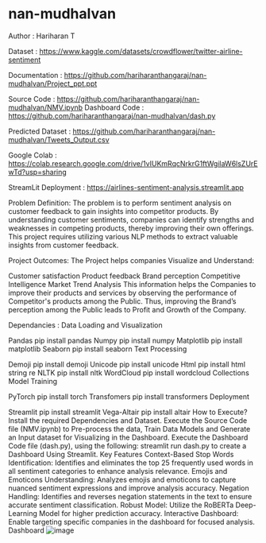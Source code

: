 # nan-mudhalvan

Author : Hariharan T


Dataset : https://www.kaggle.com/datasets/crowdflower/twitter-airline-sentiment

Documentation : https://github.com/hariharanthangaraj/nan-mudhalvan/Project_ppt.ppt

Source Code : https://github.com/hariharanthangaraj/nan-mudhalvan/NMV.ipynb
Dashboard Code : https://github.com/hariharanthangaraj/nan-mudhalvan/dash.py

Predicted Dataset : https://github.com/hariharanthangaraj/nan-mudhalvan/Tweets_Output.csv

Google Colab : https://colab.research.google.com/drive/1vIUKmRqcNrkrG1ftWgilaW6lsZUrEwTd?usp=sharing

StreamLit Deployment : https://airlines-sentiment-analysis.streamlit.app

Problem Definition:
The problem is to perform sentiment analysis on customer feedback to gain insights into competitor products. By understanding customer sentiments, companies can identify strengths and weaknesses in competing products, thereby improving their own offerings. This project requires utilizing various NLP methods to extract valuable insights from customer feedback.

Project Outcomes:
The Project helps companies Visualize and Understand:

Customer satisfaction
Product feedback
Brand perception
Competitive Intelligence
Market Trend Analysis
This information helps the Companies to improve their products and services by observing the performance of Competitor's products among the Public. Thus, improving the Brand’s perception among the Public leads to Profit and Growth of the Company.

Dependancies :
Data Loading and Visualization

Pandas pip install pandas
Numpy pip install numpy
Matplotlib pip install matplotlib
Seaborn pip install seaborn
Text Processing

Demoji pip install demoji
Unicode pip install unicode
Html pip install html
string
re
NLTK pip install nltk
WordCloud pip install wordcloud
Collections
Model Training

PyTorch pip install torch
Transfomers pip install transformers
Deployment

Streamlit pip install streamlit
Vega-Altair pip install altair
How to Execute?
Install the required Dependencies and Dataset.
Execute the Source Code file (NMV.ipynb) to Pre-process the data, Train Data Models and Generate an Input dataset for Visualizing in the Dashboard.
Execute the Dashboard Code file (dash.py), using the following: streamlit run dash.py to create a Dashboard Using Streamlit.
Key Features
Context-Based Stop Words Identification: Identifies and eliminates the top 25 frequently used words in all sentiment categories to enhance analysis relevance.
Emojis and Emoticons Understanding: Analyzes emojis and emoticons to capture nuanced sentiment expressions and improve analysis accuracy.
Negation Handling: Identifies and reverses negation statements in the text to ensure accurate sentiment classification.
Robust Model: Utilize the RoBERTa Deep-Learning Model for higher prediction accuracy.
Interactive Dashboard: Enable targeting specific companies in the dashboard for focused analysis.
Dashboard
![image](https://github.com/hariharanthangaraj/nan-mudhalvan/assets/117925958/77f23c07-1afa-4949-bab9-690c46a83cb8)
